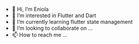 - 👋 Hi, I’m Eniola
- 👀 I’m interested in Flutter and Dart
- 🌱 I’m currently learning flutter state management
- 💞️ I’m looking to collaborate on ...
- 📫 How to reach me ...

<!---
enny007/enny007 is a ✨ special ✨ repository because its `README.md` (this file) appears on your GitHub profile.
You can click the Preview link to take a look at your changes.
--->
